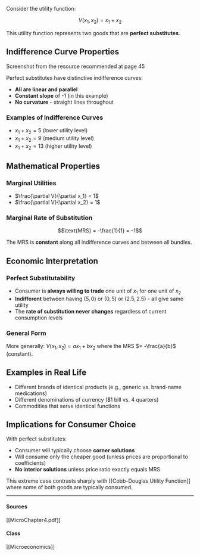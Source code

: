 Consider the utility function:

$$V(x_1, x_2) = x_1 + x_2$$

This utility function represents two goods that are **perfect substitutes**.

## Indifference Curve Properties

Screenshot from the resource recommended at page 45

Perfect substitutes have distinctive indifference curves:
- **All are linear and parallel**
- **Constant slope** of -1 (in this example)
- **No curvature** - straight lines throughout

### Examples of Indifference Curves
- $x_1 + x_2 = 5$ (lower utility level)
- $x_1 + x_2 = 9$ (medium utility level)  
- $x_1 + x_2 = 13$ (higher utility level)

## Mathematical Properties

### Marginal Utilities
- $\frac{\partial V}{\partial x_1} = 1$
- $\frac{\partial V}{\partial x_2} = 1$

### Marginal Rate of Substitution
$$\text{MRS} = -\frac{1}{1} = -1$$

The MRS is **constant** along all indifference curves and between all bundles.

## Economic Interpretation

### Perfect Substitutability
- Consumer is **always willing to trade** one unit of $x_1$ for one unit of $x_2$
- **Indifferent** between having $(5,0)$ or $(0,5)$ or $(2.5, 2.5)$ - all give same utility
- The **rate of substitution never changes** regardless of current consumption levels

### General Form
More generally: $V(x_1, x_2) = ax_1 + bx_2$ where the MRS $= -\frac{a}{b}$ (constant).

## Examples in Real Life
- Different brands of identical products (e.g., generic vs. brand-name medications)
- Different denominations of currency ($1 bill vs. 4 quarters)
- Commodities that serve identical functions

## Implications for Consumer Choice
With perfect substitutes:
- Consumer will typically choose **corner solutions**
- Will consume only the cheaper good (unless prices are proportional to coefficients)
- **No interior solutions** unless price ratio exactly equals MRS

This extreme case contrasts sharply with [[Cobb-Douglas Utility Function]] where some of both goods are typically consumed.

---
#### Sources
[[MicroChapter4.pdf]]
#### Class
[[Microeconomics]]